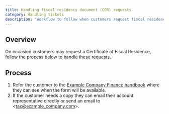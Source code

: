 ```yaml
---
title: Handling fiscal residency document (COR) requests
category: Handling tickets
description: "Workflow to follow when customers request fiscal residency documents (COR)"
---
```


## Overview

On occasion customers may request a Certificate of Fiscal Residence, follow the process below to handle these requests.

## Process

1. Refer the customer to the [Example Company Finance handbook](/handbook/finance/) where they can see when the form will be available.
1. If the customer needs a copy they can email their account representative directly or send an email to <tax@example_company.com>.
